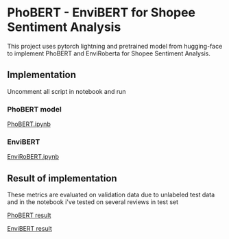 # PhoBERT - EnviBERT for Shopee Sentiment Analysis
This project uses pytorch lightning and pretrained model from hugging-face to implement PhoBERT and EnviRoberta for Shopee Sentiment Analysis. 
## Implementation
Uncomment all script in notebook and run
### PhoBERT model
[PhoBERT.ipynb](https://github.com/LENGHIA-CN8/PhoBERT-EnviRoberta-Sentiment-Analysis/blob/8d1d474646fa9657c5382aeb4098412635fa5533/PhoBERT.ipynb)
### EnviBERT
[EnviRoBERT.ipynb](https://github.com/LENGHIA-CN8/PhoBERT-EnviRoberta-Sentiment-Analysis/blob/8d1d474646fa9657c5382aeb4098412635fa5533/EnviRoBERT.ipynb)
## Result of implementation
These metrics are evaluated on validation data due to unlabeled test data and in the notebook i've tested on several reviews in test set <br />

[PhoBERT result](https://tensorboard.dev/experiment/J5fWrolMRzqp4ZI5wMODmA/#scalars) <br/>

[EnviBERT result](https://tensorboard.dev/experiment/QEv6h2GLQayOZDjo0DyN5g/#scalars)
